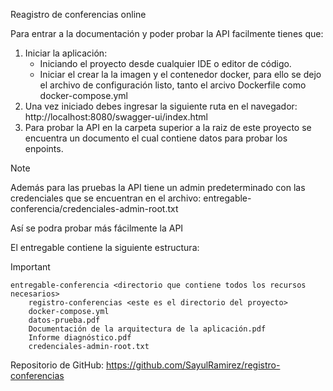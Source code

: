 Reagistro de conferencias online


Para entrar a la documentación y poder probar la API facilmente tienes que:

1. Iniciar la aplicación:
    * Iniciando el proyecto desde cualquier IDE o editor de código.
    * Iniciar el crear la la imagen y el contenedor docker, para ello se dejo el archivo de configuración listo, tanto el arcivo Dockerfile como docker-compose.yml
2. Una vez iniciado debes ingresar la siguiente ruta en el navegador: http://localhost:8080/swagger-ui/index.html
3. Para probar la API en la carpeta superior a la raiz de este proyecto se encuentra un documento el cual contiene datos para probar los enpoints.

> [!NOTE]
> Además para las pruebas la API tiene un admin predeterminado con las credenciales 
> que se encuentran en el archivo:
> entregable-conferencia/credenciales-admin-root.txt
> 
> Así se podra probar más fácilmente la API

El entregable contiene la siguiente estructura:

> [!IMPORTANT]
````
entregable-conferencia <directorio que contiene todos los recursos necesarios>
    registro-conferencias <este es el directorio del proyecto>
    docker-compose.yml
    datos-prueba.pdf
    Documentación de la arquitectura de la aplicación.pdf
    Informe diagnóstico.pdf
    credenciales-admin-root.txt
````

Repositorio de GitHub: https://github.com/SayulRamirez/registro-conferencias
 
